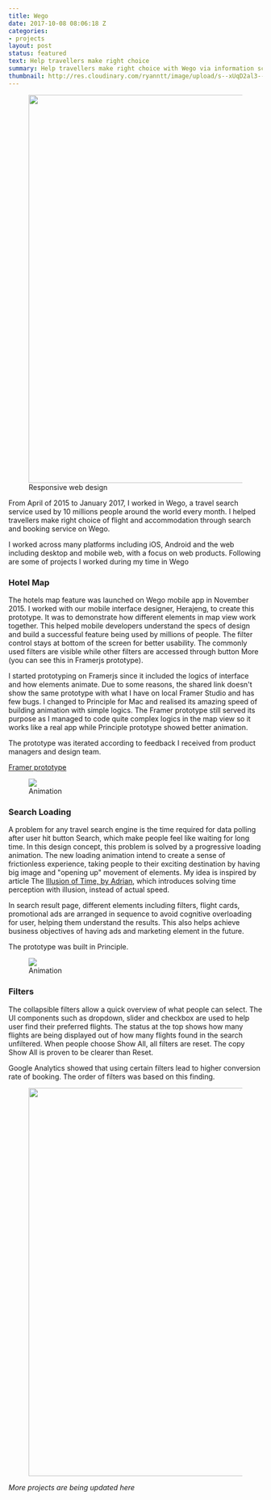 ```yaml
---
title: Wego
date: 2017-10-08 08:06:18 Z
categories:
- projects
layout: post
status: featured
text: Help travellers make right choice
summary: Help travellers make right choice with Wego via information scanning, quick comparison and visual assistant.
thumbnail: http://res.cloudinary.com/ryanntt/image/upload/s--xUqD2al3--/c_fill,h_1082,w_1536/v1508772728/wego/desktop-web.png
---
```


<figure>
    <img width="768" src="http://res.cloudinary.com/ryanntt/image/upload/s--xUqD2al3--/c_fill,h_1082,w_1536/v1508772728/wego/desktop-web.png">
    <figcaption>Responsive web design</figcaption>
</figure>

From April of 2015 to January 2017, I worked in Wego, a travel search service used by 10 millions people around the world every month. I helped travellers make right choice of flight and accommodation through search and booking service on Wego.

I worked across many platforms including iOS, Android and the web including desktop and mobile web, with a focus on web products. Following are some of projects I worked during my time in Wego

### Hotel Map

The hotels map feature was launched on Wego mobile app in November 2015. I worked with our mobile interface designer, Herajeng, to create this prototype. It was to demonstrate how different elements in map view work together. This helped mobile developers understand the specs of design and build a successful feature being used by millions of people.
The filter control stays at bottom of the screen for better usability. The commonly used filters are visible while other filters are accessed through button More (you can see this in Framerjs prototype).

I started prototyping on Framerjs since it included the logics of interface and how elements animate. Due to some reasons, the shared link doesn't show the same prototype with what I have on local Framer Studio and has few bugs. I changed to Principle for Mac and realised its amazing speed of building animation with simple logics. The Framer prototype still served its purpose as I managed to code quite complex logics in the map view so it works like a real app while Principle prototype showed better animation.

The prototype was iterated according to feedback I received from product managers and design team.

[Framer prototype](http://share.framerjs.com/p5gaekqeimzy/)

<figure>
    <img  src="http://res.cloudinary.com/ryanntt/image/upload/s---fCx9Okm--/v1508684319/wego/hotels-map-short.gif">
    <figcaption>Animation</figcaption>
</figure>

<!-- ### Flight Schedule -->

### Search Loading

A problem for any travel search engine is the time required for data polling after user hit button Search, which make people feel like waiting for long time. In this design concept, this problem is solved by a progressive loading animation. The new loading animation intend to create a sense of frictionless experience, taking people to their exciting destination by having big image and "opening up" movement of elements. My idea is inspired by article The [Illusion of Time, by Adrian](https://medium.com/swlh/the-illusion-of-time-8f321fa2f191), which introduces solving time perception with illusion, instead of actual speed.

In search result page, different elements including filters, flight cards, promotional ads are arranged in sequence to avoid cognitive overloading for user, helping them understand the results. This also helps achieve business objectives of having ads and marketing element in the future.

The prototype was built in Principle.

<figure>
    <img src="http://res.cloudinary.com/ryanntt/image/upload/s--j-iUcCZX--/q_100/v1508685363/wego/wego-search-animation.gif">
    <figcaption>Animation</figcaption>
</figure>

<!-- ### Booking -->

<!-- ### Web Style Guide -->

<!-- ### Flight Card

2015

2017

### Hotel Card

2016

2017 -->

### Filters

The collapsible filters allow a quick overview of what people can select. The UI components such as dropdown, slider and checkbox are used to help user find their preferred flights. The status at the top shows how many flights are being displayed out of how many flights found in the search unfiltered. When people choose Show All, all filters are reset. The copy Show All is proven to be clearer than Reset.

Google Analytics showed that using certain filters lead to higher conversion rate of booking. The order of filters was based on this finding.


<figure>
    <img width="768" src="http://res.cloudinary.com/ryanntt/image/upload/s--0sdkX2wv--/v1508685775/wego/wego-filter.png">
</figure>

*More projects are being updated here*

<!-- ### Hotel Search -->


